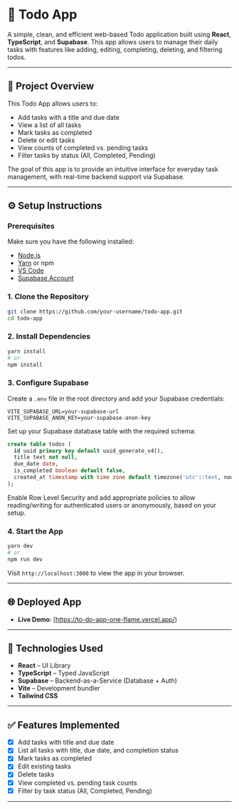 # 📝 Todo App

A simple, clean, and efficient web-based Todo application built using **React**, **TypeScript**, and **Supabase**. This app allows users to manage their daily tasks with features like adding, editing, completing, deleting, and filtering todos.

---

## 🚀 Project Overview

This Todo App allows users to:

- Add tasks with a title and due date
- View a list of all tasks
- Mark tasks as completed
- Delete or edit tasks
- View counts of completed vs. pending tasks
- Filter tasks by status (All, Completed, Pending)

The goal of this app is to provide an intuitive interface for everyday task management, with real-time backend support via Supabase.

---

## ⚙️ Setup Instructions

### Prerequisites

Make sure you have the following installed:

- [Node.js](https://nodejs.org/)
- [Yarn](https://classic.yarnpkg.com/lang/en/) or npm
- [VS Code](https://code.visualstudio.com/)
- [Supabase Account](https://supabase.io/)

### 1. Clone the Repository

```bash
git clone https://github.com/your-username/todo-app.git
cd todo-app
```

### 2. Install Dependencies

```bash
yarn install
# or
npm install
```

### 3. Configure Supabase

Create a `.env` file in the root directory and add your Supabase credentials:

```
VITE_SUPABASE_URL=your-supabase-url
VITE_SUPABASE_ANON_KEY=your-supabase-anon-key
```

Set up your Supabase database table with the required schema:

```sql
create table todos (
  id uuid primary key default uuid_generate_v4(),
  title text not null,
  due_date date,
  is_completed boolean default false,
  created_at timestamp with time zone default timezone('utc'::text, now())
);
```

Enable Row Level Security and add appropriate policies to allow reading/writing for authenticated users or anonymously, based on your setup.

### 4. Start the App

```bash
yarn dev
# or
npm run dev
```

Visit `http://localhost:3000` to view the app in your browser.

---


## 🌐 Deployed App

- **Live Demo**: [https://to-do-app-one-flame.vercel.app/) 

---

## 🧰 Technologies Used

- **React** – UI Library
- **TypeScript** – Typed JavaScript
- **Supabase** – Backend-as-a-Service (Database + Auth)
- **Vite** – Development bundler
- **Tailwind CSS** 

---

## ✅ Features Implemented

- [x] Add tasks with title and due date
- [x] List all tasks with title, due date, and completion status
- [x] Mark tasks as completed
- [x] Edit existing tasks
- [x] Delete tasks
- [x] View completed vs. pending task counts
- [x] Filter by task status (All, Completed, Pending)

---
